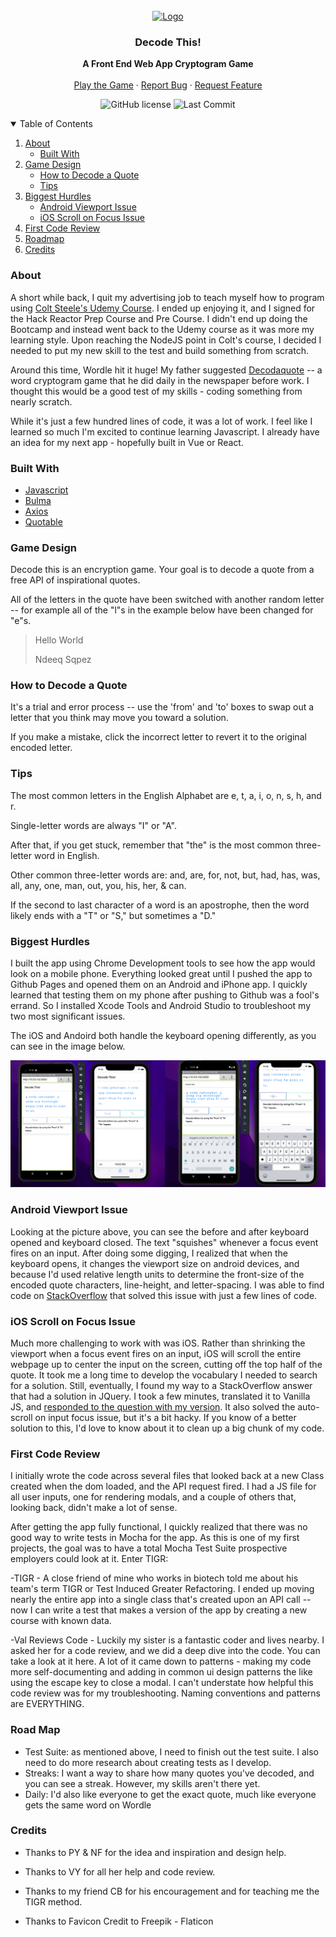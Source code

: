
<br />
<div align="center">
  <a href="https://decodethis.app">
    <img src="https://decodethis.app/Images/Decodethis-OG-Image.png" alt="Logo">
  </a>
<h3 align="center">Decode This!</h3>

  <p align="center">
    <strong>A Front End Web App Cryptogram Game</strong>
    <br />
    <br />
    <a href="https://decodethis.app/">Play the Game</a>
    ·
    <a href="https://github.com/ReadingTheDocumentation/DecodeThis/issues">Report Bug</a>
    ·
    <a href="https://github.com/ReadingTheDocumentation/DecodeThis/issues">Request Feature</a>
  </p>
</div>

<p align="center">
<img alt="GitHub license" src="https://img.shields.io/github/license/ReadingTheDocumentation/DecodeThis?color=blue">
<img alt="Last Commit" src="https://img.shields.io/github/last-commit/ReadingTheDocumentation/DecodeThis/main"

</p>

<br />

  <details open>
  <summary>Table of Contents</summary>
  <ol>
    <li>
      <a href="#About">About</a>
      <ul>
        <li><a href="#Built">Built With</a></li>
      </ul>
    </li>
    <li>
      <a href="#Game">Game Design</a>
      <ul>
        <li><a href="#How">How to Decode a Quote</a></li>
        <li><a href="#Tips">Tips</a></li>
      </ul>
    </li>
    <li>
      <a href="#Biggest">Biggest Hurdles</a>
      <ul>
        <li><a href="#Android">Android Viewport Issue</a></li>
        <li><a href="#iOS">iOS Scroll on Focus Issue</a></li>
      </ul>
    </li>
    <li><a href="#First">First Code Review</a></li>
    <li><a href="#Roadmap">Roadmap</a></li>
    <li><a href="#Credits">Credits</a></li>
  </ol>
</details>
  
### About
  
A short while back, I quit my advertising job to teach myself how to program using [Colt Steele's Udemy Course](https://www.udemy.com/course/the-web-developer-bootcamp/). I
ended up enjoying it, and I signed for the Hack Reactor Prep Course and Pre Course. I didn't end up doing the
Bootcamp and instead went back to the Udemy course as it was more my learning style. Upon reaching the NodeJS point
in Colt's course, I decided I needed to put my new skill to the test and build something from scratch.  

Around this time, Wordle hit it huge! My father suggested [Decodaquote](https://decodaquote.com/) -- a word cryptogram game that he did daily in the newspaper before work. I thought this would be a good test of my skills - coding something from nearly scratch.  

While it's just a few hundred lines of code, it was a lot of work. I feel like I learned so much I'm excited to continue learning Javascript. I already have an idea for my next app - hopefully built in Vue or React.  

### Built With
- [Javascript](https://www.ecma-international.org/publications-and-standards/standards/ecma-262/)  
- [Bulma](bulma.io)  
- [Axios](https://axios-http.com/docs/intro)  
- [Quotable](https://github.com/lukePeavey/quotable)  

### Game Design  

Decode this is an encryption game. Your goal is to decode a quote from a free API of inspirational quotes.  

All of the letters in the quote have been switched with another random letter -- for example all of the "l"s in the example below have been changed for "e"s.  

>Hello World
>
>Ndeeq Sqpez

### How to Decode a Quote  

It's a trial and error process -- use the 'from' and 'to' boxes to swap out a letter that you think may move you toward a solution.  

If you make a mistake, click the incorrect letter to revert it to the original encoded letter.  

### Tips  

The most common letters in the English Alphabet are e, t, a, i, o, n, s, h, and r.  

Single-letter words are always "I" or "A".  

After that, if you get stuck, remember that "the" is the most common three-letter word in English.  

Other common three-letter words are: and, are, for, not, but, had, has, was, all, any, one, man, out, you, his, her, & can.  

If the second to last character of a word is an apostrophe, then the word likely ends with a "T" or "S," but sometimes a "D."  

### Biggest Hurdles  

I built the app using Chrome Development tools to see how the app would look on a mobile phone. Everything looked great until I pushed the app to Github Pages and opened them on an Android and iPhone app. I quickly learned that testing them on my phone after pushing to Github was a fool's errand. So I installed Xcode Tools and Android Studio to troubleshoot my two most significant issues.  

The iOS and Andoird both handle the keyboard opening differently, as you can see in the image below.  

<img src="Images/BeforeAfterKeyboard.png">  

### Android Viewport Issue  

Looking at the picture above, you can see the before and after keyboard opened and keyboard closed. The text "squishes" whenever a focus event fires on an input. After doing some digging, I realized that when the keyboard opens, it changes the viewport size on android devices, and because I'd used relative length units to determine the front-size of the encoded quote characters, line-height, and letter-spacing. I was able to find code on [StackOverflow](https://stackoverflow.com/a/62054041/17197174) that solved this issue with just a few lines of code.  

### iOS Scroll on Focus Issue  

Much more challenging to work with was iOS. Rather than shrinking the viewport when a focus event fires on an input, iOS will scroll the entire webpage up to center the input on the screen, cutting off the top half of the quote. It took me a long time to develop the vocabulary I needed to search for a solution. Still, eventually, I found my way to a StackOverflow answer that had a solution in JQuery. I took a few minutes, translated it to Vanilla JS, and [responded to the question with my version](https://stackoverflow.com/a/70857776/17197174). It also solved the auto-scroll on input focus issue, but it's a bit hacky. If you know of a better solution to this, I'd love to know about it to clean up a big chunk of my code.  


### First Code Review  

I initially wrote the code across several files that looked back at a new Class created when the dom loaded, and the API request fired. I had a JS file for all user inputs, one for rendering modals, and a couple of others that, looking back, didn't make a lot of sense.  

After getting the app fully functional, I quickly realized that there was no good way to write tests in Mocha for the app. As this is one of my first projects, the goal was to have a total Mocha Test Suite prospective employers could look at it. Enter TIGR:  

-TIGR
    - A close friend of mine who works in biotech told me about his team's term TIGR or Test Induced Greater Refactoring. I ended up moving nearly the entire app into a single class that's created upon an API call -- now I can write a test that makes a version of the app by creating a new course with known data.  

-Val Reviews Code
    - Luckily my sister is a fantastic coder and lives nearby. I asked her for a code review, and we did a deep dive into the code. You can take a look at it here. A lot of it came down to patterns - making my code more self-documenting and adding in common ui design patterns the like using the escape key to close a modal. I can't understate how helpful this code review was for my troubleshooting. Naming conventions and patterns are EVERYTHING.   


### Road Map  

- Test Suite: as mentioned above, I need to finish out the test suite. I also need to do more research about creating tests as I develop.  
- Streaks: I want a way to share how many quotes you've decoded, and you can see a streak. However, my skills aren't there yet.  
- Daily: I'd also like everyone to get the exact quote, much like everyone gets the same word on Wordle  

### Credits  

- Thanks to PY & NF for the idea and inspiration and design help.

- Thanks to VY for all her help and code review.

- Thanks to my friend CB for his encouragement and for teaching me the TIGR method.

- Thanks to Favicon Credit to Freepik - Flaticon
